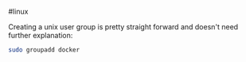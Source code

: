 #linux 

Creating a unix user group is pretty straight forward and doesn't need further explanation:

```bash
sudo groupadd docker
```

